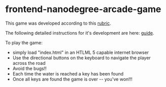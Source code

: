 frontend-nanodegree-arcade-game
===============================

This game was developed according to this [rubric](https://www.udacity.com/course/viewer/#!/c-nd001/l-2696458597/m-2687128535).

The following detailed instructions for it's development are here: [guide](https://docs.google.com/document/d/1v01aScPjSWCCWQLIpFqvg3-vXLH2e8_SZQKC8jNO0Dc/pub?embedded=true).

To play the game:
- simply load "index.html" in an HTLML 5 capable internet browser
- Use the directional buttons on the keyboard to navigate the player across the road
- Avoid the bugs!!
- Each time the water is reached a key has been found
- Once all keys are found the game is over -- you've won!!!
